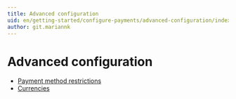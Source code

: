 ```yaml
---
title: Advanced configuration
uid: en/getting-started/configure-payments/advanced-configuration/index
author: git.mariannk
---
```


# Advanced configuration

- [Payment method restrictions](xref:en/getting-started/configure-payments/advanced-configuration/payment-method-restrictions)
- [Currencies](xref:en/getting-started/configure-payments/advanced-configuration/currencies)